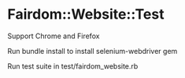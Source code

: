 # Fairdom::Website::Test

Support Chrome and Firefox

Run bundle install to install selenium-webdriver gem

Run test suite in test/fairdom_website.rb
